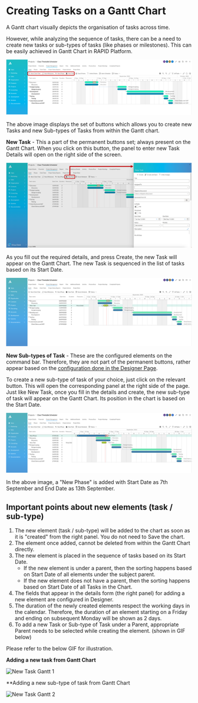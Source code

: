 # Creating Tasks on a Gantt Chart

A Gantt chart visually depicts the organisation of tasks across time.

However, while analyzing the sequence of tasks, there can be a need to create new tasks or sub-types of tasks (like phases or milestones). This can be easily achieved in Gantt Chart in RAPID Platform.

![New element Gantt.png](./downloaded_image_1705285593710.png)

The above image displays the set of buttons which allows you to create new Tasks and new Sub-types of Tasks from within the Gantt chart.

**New Task** - This a part of the permanent buttons set; always present on the Gantt Chart. When you click on this button, the panel to enter new Task Details will open on the right side of the screen.

![New Task Gantt.png](./downloaded_image_1705285594733.png)

As you fill out the required details, and press Create, the new Task will appear on the Gantt Chart. The new Task is sequenced in the list of tasks based on its Start Date.

![7.png](./downloaded_image_1705285595760.png)

**New Sub-types of Task** - These are the configured elements on the command bar. Therefore, they are not part of the permanent buttons, rather appear based on the [configuration done in the Designer Page](/docs/Rapid/3-Keyper%20Manual/2-Designer/2-Pages/3-Components/gantt-chart/gantt-chart.md "How to configure the Page - Gantt Chart Component?").

To create a new sub-type of task of your choice, just click on the relevant button. This will open the corresponding panel at the right side of the page. Just like New Task, once you fill in the details and create, the new sub-type of task will appear on the Gantt Chart. Its position in the chart is based on the Start Date.

![8.png](./downloaded_image_1705285596781.png)

In the above image, a "New Phase" is added with Start Date as 7th September and End Date as 13th September.

## Important points about new elements (task / sub-type)

1. The new element (task / sub-type) will be added to the chart as soon as it is "created" from the right panel. You do not need to Save the chart.
2. The element once added, cannot be deleted from within the Gantt Chart directly.
3. The new element is placed in the sequence of tasks based on its Start Date. 
    - If the new element is under a parent, then the sorting happens based on Start Date of all elements under the subject parent.
    - If the new element does not have a parent, then the sorting happens based on Start Date of all Tasks in the Chart.
4. The fields that appear in the details form (the right panel) for adding a new element are configured in Designer.
5. The duration of the newly created elements respect the working days in the calendar. Therefore, the duration of an element starting on a Friday and ending on subsequent Monday will be shown as 2 days.
6. To add a new Task or Sub-type of Task under a Parent, appropriate Parent needs to be selected while creating the element. (shown in GIF below)

Please refer to the below GIF for illustration.

**Adding a new task from Gantt Chart**

![New Task Gantt 1](new-task-1.gif)

**Adding a new sub-type of task from Gantt Chart  

![New Task Gantt 2](new-task-2.gif)